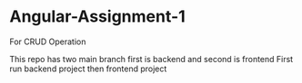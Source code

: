 # Angular-Assignment-1
For CRUD Operation

This repo has two main branch first is backend and second is frontend
First run backend project then frontend project
